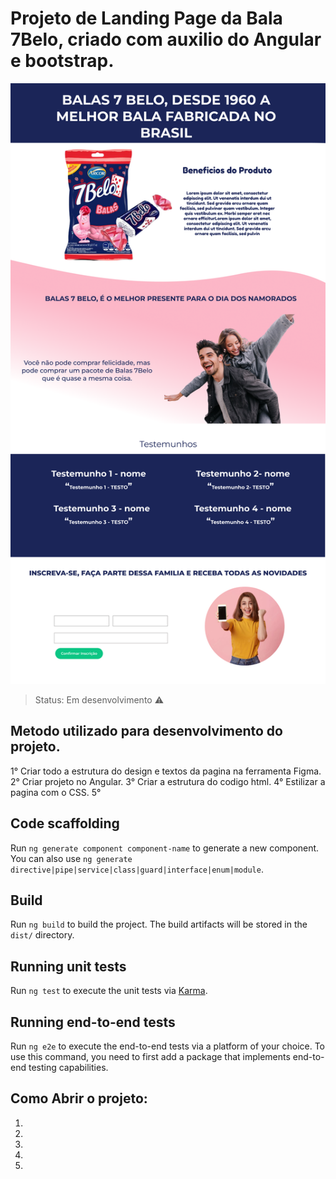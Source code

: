 # Projeto de Landing Page da Bala 7Belo, criado com auxilio do Angular e bootstrap.

![header](https://github.com/MauroRoda/LP_7Belo/blob/main/src/assets/img/img_7belo/img/img_apresenta.png)

> Status: Em desenvolvimento ⚠️

## Metodo utilizado para desenvolvimento do projeto.

 1° Criar todo a estrutura do design e textos da pagina na ferramenta Figma.
 2° Criar projeto no Angular.
 3° Criar a estrutura do codigo html.
 4° Estilizar a pagina com o CSS.
 5° 
 

## Code scaffolding

Run `ng generate component component-name` to generate a new component. You can also use `ng generate directive|pipe|service|class|guard|interface|enum|module`.

## Build

Run `ng build` to build the project. The build artifacts will be stored in the `dist/` directory.

## Running unit tests

Run `ng test` to execute the unit tests via [Karma](https://karma-runner.github.io).

## Running end-to-end tests

Run `ng e2e` to execute the end-to-end tests via a platform of your choice. To use this command, you need to first add a package that implements end-to-end testing capabilities.

## Como Abrir o projeto:

1) 
2) 
3) 
4) 
5) 
